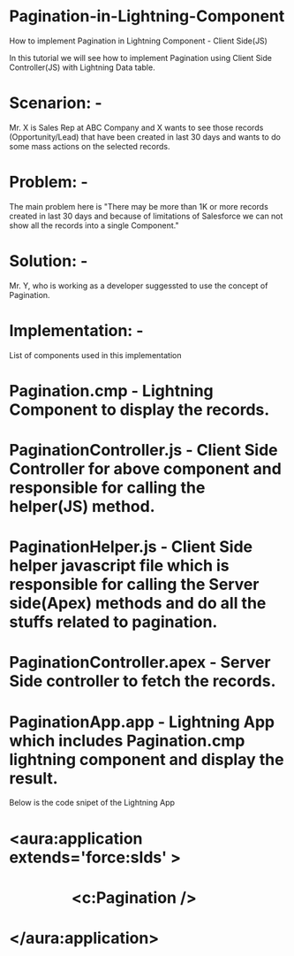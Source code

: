 # Pagination-in-Lightning-Component
How to implement Pagination in Lightning Component - Client Side(JS)

In this tutorial we will see how to implement Pagination using Client Side Controller(JS) with Lightning Data table.

# Scenarion: - 
Mr. X is Sales Rep at ABC Company and X wants to see those records  (Opportunity/Lead) that have been created in last 30 days and wants to do some mass actions on the selected records.

# Problem: - 
The main problem here is "There may be more than 1K or more records created in last 30 days and because of limitations of Salesforce we can not show all the records into a single Component."

# Solution: -  
Mr. Y, who is working as a developer suggessted to use the concept of Pagination.

# Implementation: - 

List of components used in this implementation

# Pagination.cmp - Lightning Component to display the records.
# PaginationController.js - Client Side Controller for above component and responsible for calling the helper(JS) method.
# PaginationHelper.js - Client Side helper javascript file which is responsible for calling the Server side(Apex) methods and do all the stuffs related to pagination.
# PaginationController.apex - Server Side controller to fetch the records.
# PaginationApp.app - Lightning App which includes Pagination.cmp lightning component and display the result.

Below is the code snipet of the Lightning App 

# <aura:application extends='force:slds' >
#                  <c:Pagination />
# </aura:application>
